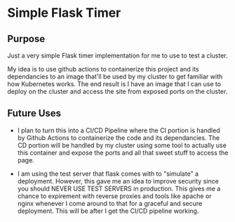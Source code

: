 # Simple Flask Timer

## Purpose
Just a very simple Flask timer implementation for me to use to test a cluster.

My idea is to use github actions to containerize this project and its dependancies to an image that'll be used
by my cluster to get familiar with how Kubernetes works. The end result is I have an image that I can use to
deploy on the cluster and access the site from exposed ports on the cluster. 


## Future Uses

* I plan to turn this into a CI/CD Pipeline where the CI portion is handled by Github Actions to containerize the
code and its dependancies. The CD portion will be handled by my cluster using some tool to actually use this container
and expose the ports and all that sweet stuff to access the page.

* I am using the test server that flask comes with to "simulate" a deployment. However, this gave me an idea to improve
security since you should NEVER USE TEST SERVERS in production. This gives me a chance to expirement with reverse proxies and tools
like apache or nginx whenever I come around to that for a graceful and secure deployment. This will be after I get the CI/CD pipeline working. 
